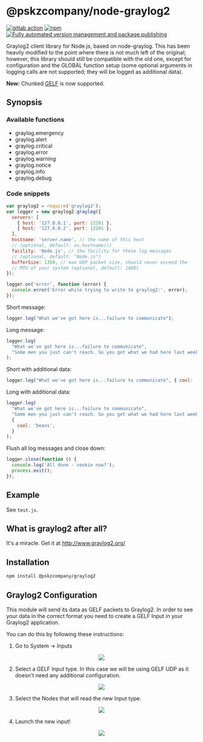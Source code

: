 # @pskzcompany/node-graylog2

[![gitlab action](https://github.com/pskzcompany/node-graylog2/workflows/nodejs/badge.svg)](https://github.com/pskzcompany/node-graylog2/actions)
[![npm](https://img.shields.io/npm/v/@pskzcompany/node-graylog2.svg)](https://www.npmjs.com/package/@pskzcompany/node-graylog2)
[![Fully automated version management and package publishing](https://badges.greenkeeper.io/semantic-release/semantic-release.svg)](https://github.com/semantic-release/semantic-release)

Graylog2 client library for Node.js, based on node-graylog. This
has been heavily modified to the point where there is not much left
of the original; however, this library should still be compatible
with the old one, except for configuration and the GLOBAL function setup
(some optional arguments in logging calls are not supported; they will be
logged as additional data).

**New:** Chunked [GELF](https://github.com/Graylog2/graylog2-docs/wiki/GELF)
is now supported.

## Synopsis

### Available functions

- graylog.emergency
- graylog.alert
- graylog.critical
- graylog.error
- graylog.warning
- graylog.notice
- graylog.info
- graylog.debug

### Code snippets

```javascript
var graylog2 = require('graylog2');
var logger = new graylog2.graylog({
  servers: [
    { host: '127.0.0.1', port: 12201 },
    { host: '127.0.0.2', port: 12201 },
  ],
  hostname: 'server.name', // the name of this host
  // (optional, default: os.hostname())
  facility: 'Node.js', // the facility for these log messages
  // (optional, default: "Node.js")
  bufferSize: 1350, // max UDP packet size, should never exceed the
  // MTU of your system (optional, default: 1400)
});

logger.on('error', function (error) {
  console.error('Error while trying to write to graylog2:', error);
});
```

Short message:

```javascript
logger.log("What we've got here is...failure to communicate");
```

Long message:

```javascript
logger.log(
  "What we've got here is...failure to communicate",
  "Some men you just can't reach. So you get what we had here last week, which is the way he wants it... well, he gets it. I don't like it any more than you men."
);
```

Short with additional data:

```javascript
logger.log("What we've got here is...failure to communicate", { cool: 'beans' });
```

Long with additional data:

```javascript
logger.log(
  "What we've got here is...failure to communicate",
  "Some men you just can't reach. So you get what we had here last week, which is the way he wants it... well, he gets it. I don't like it any more than you men.",
  {
    cool: 'beans',
  }
);
```

Flush all log messages and close down:

```javascript
logger.close(function () {
  console.log('All done - cookie now?');
  process.exit();
});
```

## Example

See `test.js`.

## What is graylog2 after all?

It's a miracle. Get it at <http://www.graylog2.org/>

## Installation

```bash
npm install @pskzcompany/graylog2
```

## Graylog2 Configuration

This module will send its data as GELF packets to Graylog2. In order to see your data in the correct format you need to create a GELF Input in your Graylog2 application.

You can do this by following these instructions:

1. Go to System -> Inputs

<div align="center">
    <img src="./imgs/graylog_config_1.png">
</div>

2. Select a GELF Input type. In this case we will be using GELF UDP as it doesn't need any additional configuration.

<div align="center">
    <img src="./imgs/graylog_config_2.png">
</div>

3. Select the Nodes that will read the new Input type.

<div align="center">
    <img src="./imgs/graylog_config_3.png">
</div>

4. Launch the new input!

<div align="center">
    <img src="./imgs/graylog_config_4.png">
</div>
